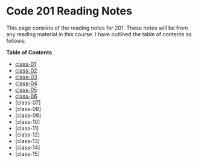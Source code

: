# Code 201 Reading Notes
This page consists of the reading notes for 201.
These notes will be from any reading material in this course.
I have outlined the table of contents as follows:

**Table of Contents**
 - [class-01](class-01.md)
 - [class-02](class-02.md)
 - [class-03](class-03.md)
 - [class-04](class-04.md)
 - [class-05](class-05.md)
 - [class-06](class-06.md)
 - [class-07]
 - [class-08]
 - [class-09]
 - [class-10]
 - [class-11]
 - [class-12]
 - [class-13]
 - [class-14]
 - [class-15]